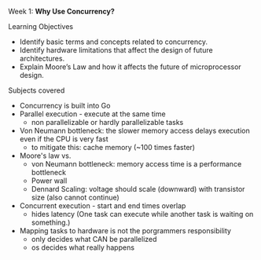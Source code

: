 Week 1: **Why Use Concurrency?**

Learning Objectives
- Identify basic terms and concepts related to concurrency.
- Identify hardware limitations that affect the design of future architectures.
- Explain Moore’s Law and how it affects the future of microprocessor design.

Subjects covered
- Concurrency is built into Go
- Parallel execution - execute at the same time
  - non parallelizable or hardly parallelizable tasks
- Von Neumann bottleneck: the slower memory access delays execution even if the CPU is very fast
  - to mitigate this: cache memory (~100 times faster)
- Moore's law vs. 
  - von Neumann bottleneck: memory access time is a performance bottleneck
  - Power wall
  - Dennard Scaling: voltage should scale (downward) with transistor size (also cannot continue)
- Concurrent execution - start and end times overlap
  - hides latency (One task can execute while another task is waiting on something.)
- Mapping tasks to hardware is not the porgrammers responsibility
  - only decides what CAN be parallelized
  - os decides what really happens


